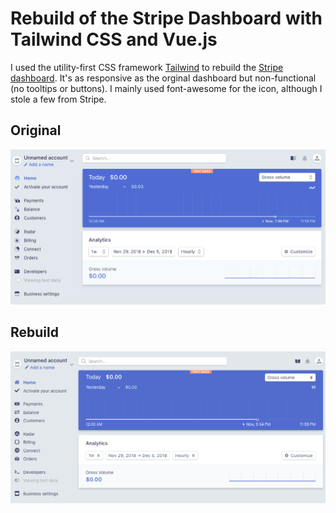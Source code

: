 Rebuild of the Stripe Dashboard with Tailwind CSS and Vue.js
============================================================

I used the utility-first CSS framework [Tailwind](https://tailwindcss.com/) to rebuild the [Stripe dashboard](https://dashboard.stripe.com/test/dashboard). It's as responsive as the orginal dashboard but non-functional (no tooltips or buttons). I mainly used font-awesome for the icon, although I stole a few from Stripe.

## Original
![Original](images/original.png)

## Rebuild
![Rebuild](images/rebuild.png)

